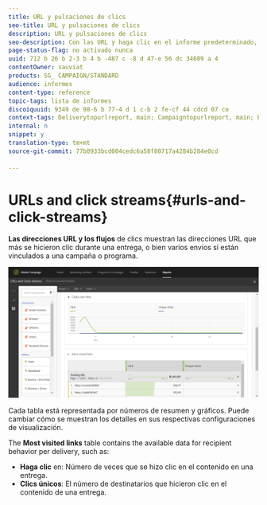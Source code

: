 ```yaml
---
title: URL y pulsaciones de clics
seo-title: URL y pulsaciones de clics
description: URL y pulsaciones de clics
seo-description: Con las URL y haga clic en el informe predeterminado, obtenga información sobre el éxito de las URL en sus envíos.
page-status-flag: no activado nunca
uuid: 712 b 26 b 2-3 b 4 b -487 c -8 d 47-e 56 dc 34609 a 4
contentOwner: sauviat
products: SG_ CAMPAIGN/STANDARD
audience: informes
content-type: reference
topic-tags: lista de informes
discoiquuid: 9349 de 98-6 b 77-4 d 1 c-b 2 fe-cf 44 cdcd 07 ce
context-tags: Deliverytopurlreport, main; Campaigntopurlreport, main; Programtopurlreport, principal
internal: n
snippet: y
translation-type: tm+mt
source-git-commit: 77b0933bcd004cedc6a58f80717a4284b284e0cd

---
```



# URLs and click streams{#urls-and-click-streams}

**Las direcciones URL y los flujos** de clics muestran las direcciones URL que más se hicieron clic durante una entrega, o bien varios envíos si están vinculados a una campaña o programa.

![](assets/delivery_reports_8.png)

Cada tabla está representada por números de resumen y gráficos. Puede cambiar cómo se muestran los detalles en sus respectivas configuraciones de visualización.

The **Most visited links** table contains the available data for recipient behavior per delivery, such as:

* **Haga clic** en: Número de veces que se hizo clic en el contenido en una entrega.
* **Clics únicos**: El número de destinatarios que hicieron clic en el contenido de una entrega.

